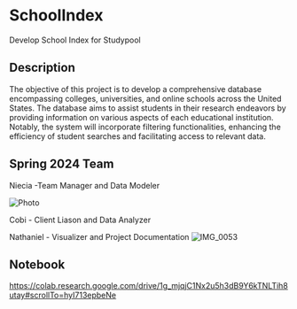 # SchoolIndex
Develop School Index for Studypool

## Description 
The objective of this project is to develop a comprehensive database encompassing colleges, universities, and online schools across the United States. The database aims to assist students in their research endeavors by providing information on various aspects of each educational institution. Notably, the system will incorporate filtering functionalities, enhancing the efficiency of student searches and facilitating access to relevant data.

## Spring 2024 Team
Niecia -Team Manager and Data Modeler 

![Photo](https://github.com/GGC-DSA/SchoolIndex/assets/125173695/2304a624-f74a-48bc-a0e5-099377ec9689)



Cobi - Client Liason and Data Analyzer 

Nathaniel - Visualizer and Project Documentation
![IMG_0053](https://github.com/GGC-DSA/SchoolIndex/assets/144246936/7747f168-9c7f-452c-a961-3c237f644eef)


## Notebook
<https://colab.research.google.com/drive/1g_mjqjC1Nx2u5h3dB9Y6kTNLTih8utay#scrollTo=hyI713epbeNe>
